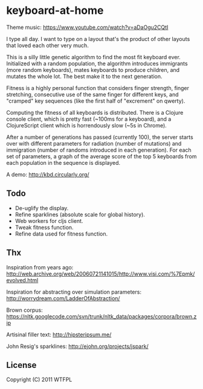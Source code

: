 # keyboard-at-home

Theme music: https://www.youtube.com/watch?v=aDaOgu2CQtI

I type all day. I want to type on a layout that's the product of other
layouts that loved each other very much.

This is a silly little genetic algorithm to find the most fit keyboard
ever. Initialized with a random population, the algorithm introduces
immigrants (more random keyboards), mates keyboards to produce
children, and mutates the whole lot. The best make it to the next
generation.

Fitness is a highly personal function that considers finger strength,
finger stretching, consecutive use of the same finger for different
keys, and "cramped" key sequences (like the first half of "excrement"
on qwerty).

Computing the fitness of all keyboards is distributed. There is a
Clojure console client, which is pretty fast (~100ms for a keyboard),
and a ClojureScript client which is horrendously slow (~5s in Chrome).

After a number of generations has passed (currently 100), the server
starts over with different parameters for radiation (number of
mutations) and immigration (number of randoms introduced in each
generation). For each set of parameters, a graph of the average score
of the top 5 keyboards from each population in the sequence is
displayed.

A demo: http://kbd.circularly.org/

## Todo

* De-uglify the display.
* Refine sparklines (absolute scale for global history).
* Web workers for cljs client.
* Tweak fitness function.
* Refine data used for fitness function.

## Thx

Inspiration from years ago: http://web.archive.org/web/20060721141015/http://www.visi.com/%7Epmk/evolved.html

Inspiration for abstracting over simulation parameters: http://worrydream.com/LadderOfAbstraction/

Brown corpus: https://nltk.googlecode.com/svn/trunk/nltk_data/packages/corpora/brown.zip

Artisinal filler text: http://hipsteripsum.me/

John Resig's sparklines: http://ejohn.org/projects/jspark/

## License

Copyright (C) 2011 WTFPL
